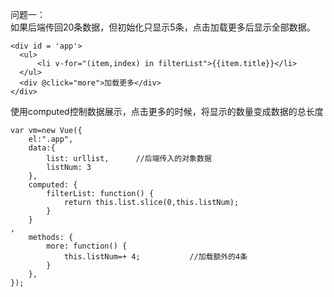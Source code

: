 问题一：  
如果后端传回20条数据，但初始化只显示5条，点击加载更多后显示全部数据。  
```
<div id = 'app'>
  <ul>
      <li v-for="(item,index) in filterList">{{item.title}}</li>
  </ul>
  <div @click="more">加载更多</div>
</div>
```
使用computed控制数据展示，点击更多的时候，将显示的数量变成数据的总长度  
```
var vm=new Vue({
    el:".app",
    data:{
        list: urllist,      //后端传入的对象数据
        listNum: 3
    },
    computed: {
        filterList: function() {
            return this.list.slice(0,this.listNum);
        }
    }
,
    methods: {
        more: function() {
            this.listNum=+ 4;           //加载额外的4条
        }
    },
});
```